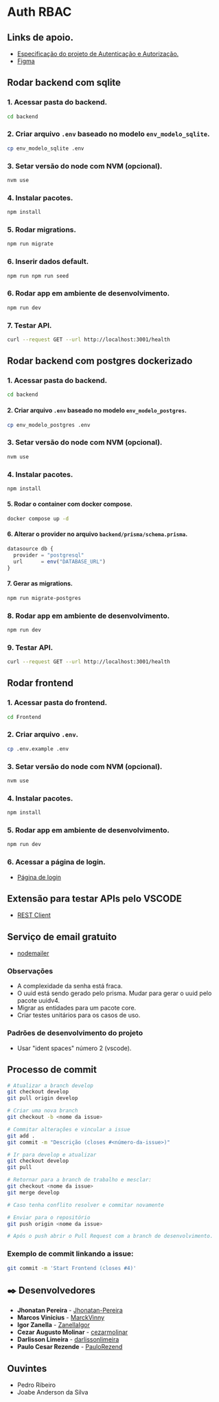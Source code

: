 # Auth RBAC

## Links de apoio.
- [Especificação do projeto de Autenticação e Autorização.](https://github.com/mentoriasdev/projetos-equipe-2)
- [Figma](https://www.figma.com/design/SzFJ9f1wqCDXg1jUSeG7wl/S3curity?node-id=0-1&node-type=canvas&t=87Z4tBRKPSSONDrU-0)

## Rodar backend com sqlite
### 1. Acessar pasta do backend.
```sh
cd backend
```

### 2. Criar arquivo `.env` baseado no modelo `env_modelo_sqlite`.
```sh
cp env_modelo_sqlite .env
```

### 3. Setar versão do node com NVM (opcional).
```sh
nvm use
```

### 4. Instalar pacotes.
```sh
npm install
```

### 5. Rodar migrations.
```sh
npm run migrate
```

### 6. Inserir dados default.
```sh
npm run npm run seed
```

### 6. Rodar app em ambiente de desenvolvimento.
```sh
npm run dev
```

### 7. Testar API.
```sh
curl --request GET --url http://localhost:3001/health
```


## Rodar backend com postgres dockerizado
### 1. Acessar pasta do backend.
```sh
cd backend
```

#### 2. Criar arquivo `.env` baseado no modelo `env_modelo_postgres`.
```sh
cp env_modelo_postgres .env
```

### 3. Setar versão do node com NVM (opcional).
```sh
nvm use
```

### 4. Instalar pacotes.
```sh
npm install
```

#### 5. Rodar o container com docker compose.
```sh
docker compose up -d
```

#### 6. Alterar o provider no arquivo `backend/prisma/schema.prisma`.
```ts
datasource db {
  provider = "postgresql"
  url      = env("DATABASE_URL")
}
```

#### 7. Gerar as migrations.
```sh
npm run migrate-postgres
```

### 8. Rodar app em ambiente de desenvolvimento.
```sh
npm run dev
```

### 9. Testar API.
```sh
curl --request GET --url http://localhost:3001/health
```


## Rodar frontend
### 1. Acessar pasta do frontend.
```sh
cd Frontend
```

### 2. Criar arquivo `.env`.
```sh
cp .env.example .env
```

### 3. Setar versão do node com NVM (opcional).
```sh
nvm use
```

### 4. Instalar pacotes.
```sh
npm install
```

### 5. Rodar app em ambiente de desenvolvimento.
```sh
npm run dev
```

### 6. Acessar a página de login.
- [Página de login](http://localhost:3000/login)


## Extensão para testar APIs pelo VSCODE
- [REST Client](https://marketplace.visualstudio.com/items?itemName=humao.rest-client)


## Serviço de email gratuito
- [nodemailer](https://mailtrap.io/)


### Observações
- A complexidade da senha está fraca.
- O uuid está sendo gerado pelo prisma. Mudar para gerar o uuid pelo pacote uuidv4.
- Migrar as entidades para um pacote core.
- Criar testes unitários para os casos de uso.


### Padrões de desenvolvimento do projeto
- Usar "ident spaces" número 2 (vscode).


## Processo de commit
```sh
# Atualizar a branch develop
git checkout develop
git pull origin develop

# Criar uma nova branch
git checkout -b <nome da issue>

# Commitar alterações e vincular a issue
git add .
git commit -m "Descrição (closes #<número-da-issue>)"

# Ir para develop e atualizar
git checkout develop
git pull

# Retornar para a branch de trabalho e mesclar:
git checkout <nome da issue>
git merge develop

# Caso tenha conflito resolver e commitar novamente

# Enviar para o repositório
git push origin <nome da issue>

# Após o push abrir o Pull Request com a branch de desenvolvimento.
```

### Exemplo de commit linkando a issue:
```sh
git commit -m 'Start Frontend (closes #4)'
```

## ✒️ Desenvolvedores
- **Jhonatan Pereira** - [Jhonatan-Pereira](https://github.com/Jhonatan-Pereira)
- **Marcos Vinicius** - [MarckVinny](https://github.com/MarckVinny)
- **Igor Zanella** - [ZanellaIgor](https://github.com/ZanellaIgor)
- **Cezar Augusto Molinar** - [cezarmolinar](https://github.com/cezarmolinar)
- **Darlisson Limeira** - [darlissonlimeira](https://github.com/darlissonlimeira)
- **Paulo Cesar Rezende** - [PauloRezend](https://github.com/PauloRezend)

## Ouvintes
- Pedro Ribeiro
- Joabe Anderson da Silva
